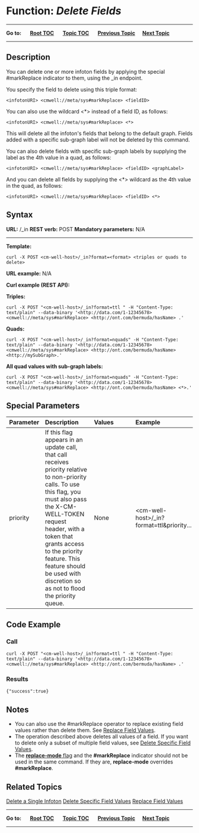# Function: *Delete Fields*

----

**Go to:** &nbsp;&nbsp;&nbsp;&nbsp; [**Root TOC**](CM-Well.RootTOC.md) &nbsp;&nbsp;&nbsp;&nbsp; [**Topic TOC**](API.TOC.md) &nbsp;&nbsp;&nbsp;&nbsp; [**Previous Topic**](API.Update.DeleteMultipleInfotons.md)&nbsp;&nbsp;&nbsp;&nbsp; [**Next Topic**](API.Update.DeleteSpecificFieldValues.md)  

----

## Description
You can delete one or more infoton fields by applying the special #markReplace indicator to them, using the _in endpoint.

You specify the field to delete using this triple format:

    <infotonURI> <cmwell://meta/sys#markReplace> <fieldID>

You can also use the wildcard <*> instead of a field ID, as follows:

    <infotonURI> <cmwell://meta/sys#markReplace> <*>

This will delete all the infoton's fields that belong to the default graph. Fields added with a specific sub-graph label will not be deleted by this command.

You can also delete fields with specific sub-graph labels by supplying the label as the 4th value in a quad, as follows:

    <infotonURI> <cmwell://meta/sys#markReplace> <fieldID> <graphLabel>

And you can delete all fields by supplying the <*> wildcard as the 4th value in the quad, as follows:

    <infotonURI> <cmwell://meta/sys#markReplace> <fieldID> <*>

## Syntax

**URL:** <CMWellHost>/_in
**REST verb:** POST
**Mandatory parameters:** N/A

----------

**Template:**

    curl -X POST <cm-well-host>/_in?format=<format> <triples or quads to delete>

**URL example:** N/A

**Curl example (REST API):**

**Triples:**

    curl -X POST "<cm-well-host>/_in?format=ttl " -H "Content-Type: text/plain" --data-binary '<http://data.com/1-12345678> 
    <cmwell://meta/sys#markReplace> <http://ont.com/bermuda/hasName> .'

**Quads:**

    curl -X POST "<cm-well-host>/_in?format=nquads" -H "Content-Type: text/plain" --data-binary '<http://data.com/1-12345678> 
    <cmwell://meta/sys#markReplace> <http://ont.com/bermuda/hasName> <http://mySubGraph>.'

**All quad values with sub-graph labels:**

    curl -X POST "<cm-well-host>/_in?format=nquads" -H "Content-Type: text/plain" --data-binary '<http://data.com/1-12345678> 
    <cmwell://meta/sys#markReplace> <http://ont.com/bermuda/hasName> <*>.'

## Special Parameters

Parameter | Description&nbsp;&nbsp;&nbsp;&nbsp;&nbsp;&nbsp; | Values&nbsp;&nbsp;&nbsp;&nbsp;&nbsp;&nbsp;&nbsp;&nbsp;&nbsp;&nbsp; | Example
:----------|:-------------|:--------|:---------
priority | If this flag appears in an update call, that call receives priority relative to non-priority calls. To use this flag, you must also pass the X-CM-WELL-TOKEN request header, with a token that grants access to the priority feature. This feature should be used with discretion so as not to flood the priority queue. | None | \<cm-well-host\>/_in?format=ttl&priority...

## Code Example

### Call

    curl -X POST "<cm-well-host>/_in?format=ttl " -H "Content-Type: text/plain" --data-binary '<http://data.com/1-12345678> 
    <cmwell://meta/sys#markReplace> <http://ont.com/bermuda/hasName> .'

### Results

    {"success":true}

## Notes

* You can also use the #markReplace operator to replace existing field values rather than delete them. See [Replace Field Values](API.Update.ReplaceFieldValues.md).
* The operation described above deletes all values of a field. If you want to delete only a subset of multiple field values, see [Delete Specific Field Values](API.Update.DeleteSpecificFieldValues.md).
* The [**replace-mode** flag](API.Update.ReplaceFieldValues.md) and the **#markReplace** indicator should not be used in the same command. If they are, **replace-mode** overrides **#markReplace**.

## Related Topics
[Delete a Single Infoton](API.Update.DeleteASingleInfoton.md)
[Delete Specific Field Values](API.Update.DeleteSpecificFieldValues.md)
[Replace Field Values](API.Update.ReplaceFieldValues.md)


----

**Go to:** &nbsp;&nbsp;&nbsp;&nbsp; [**Root TOC**](CM-Well.RootTOC.md) &nbsp;&nbsp;&nbsp;&nbsp; [**Topic TOC**](API.TOC.md) &nbsp;&nbsp;&nbsp;&nbsp; [**Previous Topic**](API.Update.DeleteMultipleInfotons.md)&nbsp;&nbsp;&nbsp;&nbsp; [**Next Topic**](API.Update.DeleteSpecificFieldValues.md)  

----